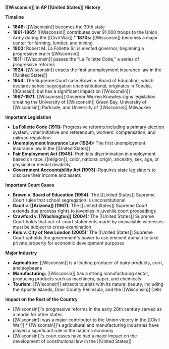 **[[Wisconsin]] in AP [[United States]] History**

**Timeline**

* **1848:** [[Wisconsin]] becomes the 30th state
* **1861-1865:** [[Wisconsin]] contributes over 91,000 troops to the Union Army during the [[Civil War]] * **1870s:** [[Wisconsin]] becomes a major center for farming, lumber, and mining
* **1903:** Robert M. La Follette Sr. is elected governor, beginning a progressive era in [[Wisconsin]]
* **1911:** [[Wisconsin]] passes the "La Follette Code," a series of progressive reforms
* **1924:** [[Wisconsin]] enacts the first unemployment insurance law in the [[United States]]
* **1954:** The Supreme Court case Brown v. Board of Education, which declares school segregation unconstitutional, originates in Topeka, [[Kansas]], but has a significant impact on [[Wisconsin]]
* **1967-1971:** [[Wisconsin]] Governor Warren Knowles signs legislation creating the University of [[Wisconsin]] Green Bay, University of [[Wisconsin]] Parkside, and University of [[Wisconsin]] Milwaukee

**Important Legislation**

* **La Follette Code (1911):** Progressive reforms including a primary election system, voter initiative and referendum, workers' compensation, and railroad regulation
* **Unemployment Insurance Law (1924):** The first unemployment insurance law in the [[United States]]
* **Fair Employment Act (1945):** Prohibits discrimination in employment based on race, [[religion]], color, national origin, ancestry, sex, age, or physical or mental disability
* **Government Accountability Act (1993):** Requires state legislators to disclose their income and assets

**Important Court Cases**

* **Brown v. Board of Education (1954):** The [[United States]] Supreme Court rules that school segregation is unconstitutional
* **Gault v. [[Arizona]] (1967):** The [[United States]] Supreme Court extends due process rights to juveniles in juvenile court proceedings
* **Crawford v. [[Washington]] (2004):** The [[United States]] Supreme Court holds that out-of-court statements made by unavailable witnesses must be subject to cross-examination
* **Kelo v. City of New London (2005):** The [[United States]] Supreme Court upholds the government's power to use eminent domain to take private property for economic development purposes

**Major Industry**

* **Agriculture:** [[Wisconsin]] is a leading producer of dairy products, corn, and soybeans
* **Manufacturing:** [[Wisconsin]] has a strong manufacturing sector, producing products such as machinery, paper, and chemicals
* **Tourism:** [[Wisconsin]] attracts tourists with its natural beauty, including the Apostle Islands, Door County Peninsula, and the [[Wisconsin]] Dells

**Impact on the Rest of the Country**

* [[Wisconsin]]'s progressive reforms in the early 20th century served as a model for other states
* [[Wisconsin]] was a major contributor to the Union victory in the [[Civil War]] * [[Wisconsin]]'s agricultural and manufacturing industries have played a significant role in the nation's economy
* [[Wisconsin]]'s court cases have had a major impact on the development of constitutional law in the [[United States]]